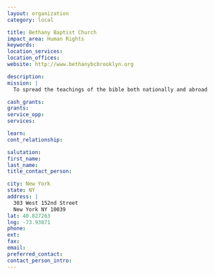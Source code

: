 ```yaml
---
layout: organization
category: local

title: Bethany Baptist Church
impact_area: Human Rights
keywords: 
location_services: 
location_offices: 
website: http://www.bethanybcbrooklyn.org

description: 
mission: |
  To spread the teachings of the bible both nationally and abroad

cash_grants: 
grants: 
service_opp: 
services: 

learn: 
cont_relationship: 

salutation: 
first_name: 
last_name: 
title_contact_person: 

city: New York
state: NY
address: |
  303 West 152nd Street     
  New York NY 10039
lat: 40.827263
lng: -73.93871
phone: 
ext: 
fax: 
email: 
preferred_contact: 
contact_person_intro: 
---
```

